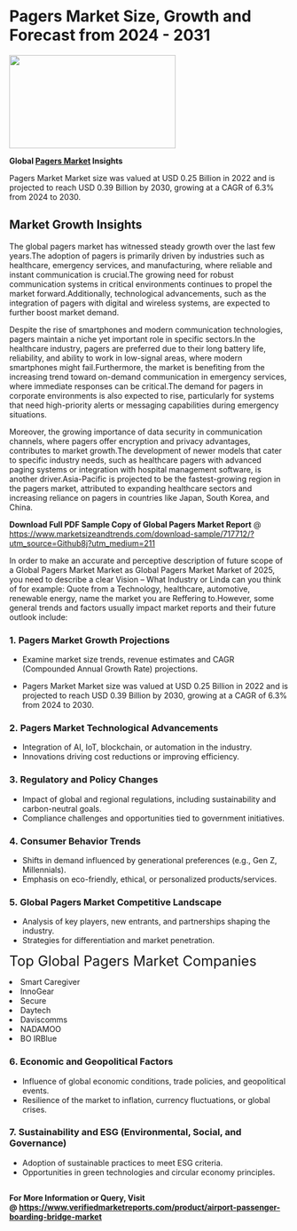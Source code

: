 <H1>Pagers Market Size, Growth and Forecast from 2024 - 2031</H1><img class="aligncenter size-medium wp-image-584254" src="https://thirdeyenews.in/wp-content/uploads/2024/09/Global-Market-Research-300x168.jpeg" alt="" width="300" height="168" /><p><strong>Global&nbsp;<a href="https://www.marketsizeandtrends.com/download-sample/717712/?utm_source=Github8j?utm_medium=211">Pagers Market</a> Insights</strong></p><p>Pagers Market Market size was valued at USD 0.25 Billion in 2022 and is projected to reach USD 0.39 Billion by 2030, growing at a CAGR of 6.3% from 2024 to 2030.</p><p><!DOCTYPE html> <html lang="en"> <head> <meta charset="UTF-8"> <meta name="viewport" content="width=device-width, initial-scale=1.0"> <title>Pagers Market Growth Insights</title> </head> <body> <h2>Market Growth Insights</h2> <p>The global pagers market has witnessed steady growth over the last few years.The adoption of pagers is primarily driven by industries such as healthcare, emergency services, and manufacturing, where reliable and instant communication is crucial.The growing need for robust communication systems in critical environments continues to propel the market forward.Additionally, technological advancements, such as the integration of pagers with digital and wireless systems, are expected to further boost market demand.</p> <p>Despite the rise of smartphones and modern communication technologies, pagers maintain a niche yet important role in specific sectors.In the healthcare industry, pagers are preferred due to their long battery life, reliability, and ability to work in low-signal areas, where modern smartphones might fail.Furthermore, the market is benefiting from the increasing trend toward on-demand communication in emergency services, where immediate responses can be critical.The demand for pagers in corporate environments is also expected to rise, particularly for systems that need high-priority alerts or messaging capabilities during emergency situations.</p> <p>Moreover, the growing importance of data security in communication channels, where pagers offer encryption and privacy advantages, contributes to market growth.The development of newer models that cater to specific industry needs, such as healthcare pagers with advanced paging systems or integration with hospital management software, is another driver.Asia-Pacific is projected to be the fastest-growing region in the pagers market, attributed to expanding healthcare sectors and increasing reliance on pagers in countries like Japan, South Korea, and China.</p> <p><span class=""><strong>Download Full PDF Sample Copy of Global Pagers Market Report</strong> @ <a href="https://www.marketsizeandtrends.com/download-sample/717712/?utm_source=Github8j?utm_medium=211" target="_blank">https://www.marketsizeandtrends.com/download-sample/717712/?utm_source=Github8j?utm_medium=211</a></span></p><p>In order to make an accurate and perceptive description of future scope of a Global&nbsp;Pagers Market Market as Global&nbsp;Pagers Market Market of 2025, you need to describe a clear Vision &ndash; What Industry or Linda can you think of for example: Quote from a Technology, healthcare, automotive, renewable energy, name the market you are Reffering to.However, some general trends and factors usually impact market reports and their future outlook include:</p><h3>1.&nbsp;<strong>Pagers Market Growth Projections</strong></h3><ul><li>Examine market size trends, revenue estimates and CAGR (Compounded Annual Growth Rate) projections.</li><li><p>Pagers Market Market size was valued at USD 0.25 Billion in 2022 and is projected to reach USD 0.39 Billion by 2030, growing at a CAGR of 6.3% from 2024 to 2030.</p></li></ul><h3>2.&nbsp;<strong>Pagers Market Technological Advancements</strong></h3><ul><li>Integration of AI, IoT, blockchain, or automation in the industry.</li><li>Innovations driving cost reductions or improving efficiency.</li></ul><h3>3.&nbsp;<strong>Regulatory and Policy Changes</strong></h3><ul><li>Impact of global and regional regulations, including sustainability and carbon-neutral goals.</li><li>Compliance challenges and opportunities tied to government initiatives.</li></ul><h3>4.&nbsp;<strong>Consumer Behavior Trends</strong></h3><ul><li>Shifts in demand influenced by generational preferences (e.g., Gen Z, Millennials).</li><li>Emphasis on eco-friendly, ethical, or personalized products/services.</li></ul><h3>5.&nbsp;<strong>Global Pagers Market Competitive Landscape</strong></h3><ul><li>Analysis of key players, new entrants, and partnerships shaping the industry.</li><li>Strategies for differentiation and market penetration.</li></ul><p data-pm-slice="1 1 []"><span style="color: inherit; font-family: inherit; font-size: 25px;">Top Global Pagers Market Companies</span></p><div class="" data-test-id=""><p><li>Smart Caregiver</li><li> InnoGear</li><li> Secure</li><li> Daytech</li><li> Daviscomms</li><li> NADAMOO</li><li> BO IRBlue</li></p></div><h3>6.&nbsp;<strong>Economic and Geopolitical Factors</strong></h3><ul><li>Influence of global economic conditions, trade policies, and geopolitical events.</li><li>Resilience of the market to inflation, currency fluctuations, or global crises.</li></ul><h3>7.&nbsp;<strong>Sustainability and ESG (Environmental, Social, and Governance)</strong></h3><ul><li>Adoption of sustainable practices to meet ESG criteria.</li><li>Opportunities in green technologies and circular economy principles.</li></ul><h2><strong style="font-size: 14px;">For More Information or Query, Visit @&nbsp;</strong><a style="background-color: #ffffff; font-size: 14px;" href="https://www.marketsizeandtrends.com/report/pagers-market/" target="_blank">https://www.verifiedmarketreports.com/product/airport-passenger-boarding-bridge-market</a></h2>